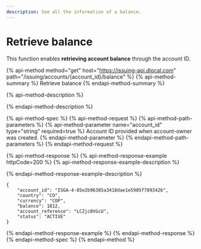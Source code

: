 ```yaml
---
description: See all the information of a balance.
---
```


# Retrieve balance

This function enables **retrieving account balance** through the account ID.

{% api-method method="get" host="https://issuing-api.dlocal.com" path="/issuing/accounts/{account\_id}/balance" %}
{% api-method-summary %}
Retrieve balance
{% endapi-method-summary %}

{% api-method-description %}

{% endapi-method-description %}

{% api-method-spec %}
{% api-method-request %}
{% api-method-path-parameters %}
{% api-method-parameter name="account\_id" type="string" required=true %}
Account ID provided when account-owner was created.
{% endapi-method-parameter %}
{% endapi-method-path-parameters %}
{% endapi-method-request %}

{% api-method-response %}
{% api-method-response-example httpCode=200 %}
{% api-method-response-example-description %}

{% endapi-method-response-example-description %}

```
{
    "account_id": "ISGA-4-85e2b96385a3418dae1e5905f7893426",
    "country": "CO",
    "currency": "COP",
    "balance": 1812,
    "account_reference": "LCZjc0VGcU",
    "status": "ACTIVE"
}
```
{% endapi-method-response-example %}
{% endapi-method-response %}
{% endapi-method-spec %}
{% endapi-method %}



